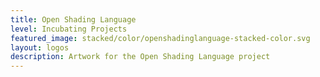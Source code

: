 ```yaml
---
title: Open Shading Language
level: Incubating Projects
featured_image: stacked/color/openshadinglanguage-stacked-color.svg
layout: logos
description: Artwork for the Open Shading Language project
---
```

